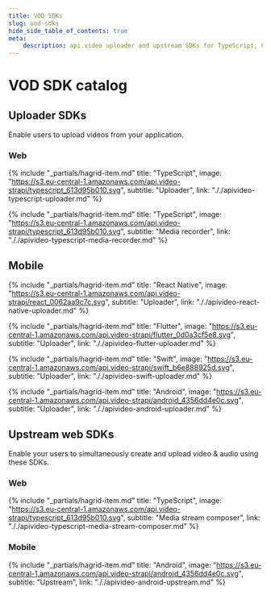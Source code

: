 ```yaml
---
title: VOD SDKs
slug: vod-sdks
hide_side_table_of_contents: true
meta: 
    description: api.video uploader and upstream SDKs for TypeScript, Flutter, iOS Swift, and Android Kotlin.
---
```


VOD SDK catalog
==================

## Uploader SDKs

Enable users to upload videos from your application.

### Web

<div class="hagrid">

{% include "_partials/hagrid-item.md" title: "TypeScript", image: "https://s3.eu-central-1.amazonaws.com/api.video-strapi/typescript_613d95b010.svg", subtitle: "Uploader",  link: "././apivideo-typescript-uploader.md" %}

{% include "_partials/hagrid-item.md" title: "TypeScript", image: "https://s3.eu-central-1.amazonaws.com/api.video-strapi/typescript_613d95b010.svg", subtitle: "Media recorder",  link: "././apivideo-typescript-media-recorder.md" %}

</div>

## Mobile

<div class="hagrid">

{% include "_partials/hagrid-item.md" title: "React Native", image: "https://s3.eu-central-1.amazonaws.com/api.video-strapi/react_0062aa9c7c.svg", subtitle: "Uploader",  link: "././apivideo-react-native-uploader.md" %}

{% include "_partials/hagrid-item.md" title: "Flutter", image: "https://s3.eu-central-1.amazonaws.com/api.video-strapi/flutter_0d0a3cf5e8.svg", subtitle: "Uploader",  link: "././apivideo-flutter-uploader.md" %}

{% include "_partials/hagrid-item.md" title: "Swift", image: "https://s3.eu-central-1.amazonaws.com/api.video-strapi/swift_b6e888925d.svg", subtitle: "Uploader",  link: "././apivideo-swift-uploader.md" %}

{% include "_partials/hagrid-item.md" title: "Android", image: "https://s3.eu-central-1.amazonaws.com/api.video-strapi/android_4356dd4e0c.svg", subtitle: "Uploader",  link: "././apivideo-android-uploader.md" %}

</div>


## Upstream web SDKs

Enable your users to simultaneously create and upload video & audio using these SDKs.

### Web
<div class="hagrid">

{% include "_partials/hagrid-item.md" title: "TypeScript", image: "https://s3.eu-central-1.amazonaws.com/api.video-strapi/typescript_613d95b010.svg", subtitle: "Media stream composer",  link: "././apivideo-typescript-media-stream-composer.md" %}

</div>

### Mobile
<div class="hagrid">

{% include "_partials/hagrid-item.md" title: "Android", image: "https://s3.eu-central-1.amazonaws.com/api.video-strapi/android_4356dd4e0c.svg", subtitle: "Upstream",  link: "././apivideo-android-upstream.md" %}

</div>